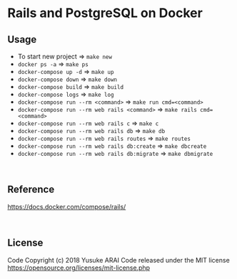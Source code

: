 # Rails and PostgreSQL on Docker


## Usage

* To start new project => `make new`
* `docker ps -a` => `make ps`
* `docker-compose up -d` => `make up`
* `docker-compose down` => `make down`
* `docker-compose build` => `make build`
* `docker-compose logs` => `make log`
* `docker-compose run --rm <command>` => `make run cmd=<command>`
* `docker-compose run --rm web rails <command>` => `make rails cmd=<command>`
* `docker-compose run --rm web rails c` => `make c`
* `docker-compose run --rm web rails db` => `make db`
* `docker-compose run --rm web rails routes` => `make routes`
* `docker-compose run --rm web rails db:create` => `make dbcreate`
* `docker-compose run --rm web rails db:migrate` => `make dbmigrate`

<br>

## Reference
https://docs.docker.com/compose/rails/

<br>

## License
Code Copyright (c) 2018 Yusuke ARAI
Code released under the MIT license
https://opensource.org/licenses/mit-license.php
